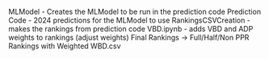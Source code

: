 MLModel - Creates the MLModel to be run in the prediction code
Prediction Code - 2024 predictions for the MLModel to use
RankingsCSVCreation - makes the rankings from prediction code
VBD.ipynb - adds VBD and ADP weights to rankings (adjust weights)
Final Rankings -> Full/Half/Non PPR Rankings with Weighted WBD.csv
